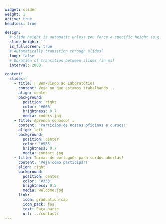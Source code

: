 ```yaml
---
widget: slider
weight: 1
active: true
headless: true

design:
  # Slide height is automatic unless you force a specific height (e.g. '400px')
  slide_height: ''
  is_fullscreen: true
  # Automatically transition through slides?
  loop: false
  # Duration of transition between slides (in ms)
  interval: 2000

content:
  slides:
    - title: 👋 Bem-vindo ao Laboratótio!
      content: Veja no que estamos trabalhando...
      align: center
      background:
        position: right
        color: '#666'
        brightness: 0.7
        media: coders.jpg
    - title: Aprenda conosco! ☕️
      content: 'Participe de nossas oficinas e cursos!'
      align: left
      background:
        position: center
        color: '#555'
        brightness: 0.7
        media: contact.jpg
    - title: Turmas de português para surdos abertas!
      content: 'Veja como participar!'
      align: right
      background:
        position: center
        color: '#333'
        brightness: 0.5
        media: welcome.jpg
      link:
        icon: graduation-cap
        icon_pack: fas
        text: Faça parte
        url: ../contact/
---
```

